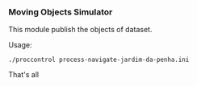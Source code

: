 ### Moving Objects Simulator

This module publish the objects of dataset.

Usage:

	./proccontrol process-navigate-jardim-da-penha.ini
	
That's all